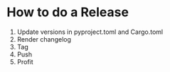 # How to do a Release

1) Update versions in pyproject.toml and Cargo.toml
2) Render changelog
3) Tag
4) Push
5) Profit
